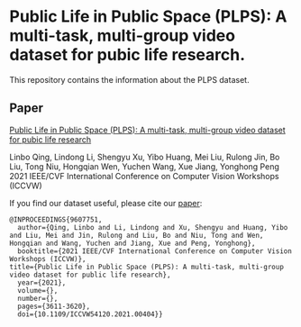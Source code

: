 # Public Life in Public Space (PLPS): A multi-task, multi-group video dataset for pubic life research.
This repository contains the information about the PLPS dataset.

## Paper
[Public Life in Public Space (PLPS): A multi-task, multi-group video dataset for pubic life research](https://openaccess.thecvf.com/content/ICCV2021W/ABAW/papers/Qing_Public_Life_in_Public_Space_PLPS_A_Multi-Task_Multi-Group_Video_ICCVW_2021_paper.pdf)

Linbo Qing, Lindong Li, Shengyu Xu, Yibo Huang, Mei Liu, Rulong Jin, Bo Liu, Tong Niu, Hongqian Wen, Yuchen Wang, Xue Jiang, Yonghong Peng
2021 IEEE/CVF International Conference on Computer Vision Workshops (ICCVW)

If you find our dataset useful, please cite our [paper](https://openaccess.thecvf.com/content/ICCV2021W/ABAW/papers/Qing_Public_Life_in_Public_Space_PLPS_A_Multi-Task_Multi-Group_Video_ICCVW_2021_paper.pdf):

```
@INPROCEEDINGS{9607751,  
  author={Qing, Linbo and Li, Lindong and Xu, Shengyu and Huang, Yibo and Liu, Mei and Jin, Rulong and Liu, Bo and Niu, Tong and Wen, Hongqian and Wang, Yuchen and Jiang, Xue and Peng, Yonghong},  
  booktitle={2021 IEEE/CVF International Conference on Computer Vision Workshops (ICCVW)},   
title={Public Life in Public Space (PLPS): A multi-task, multi-group video dataset for public life research},   
  year={2021},  
  volume={},  
  number={},  
  pages={3611-3620},  
  doi={10.1109/ICCVW54120.2021.00404}}
```

